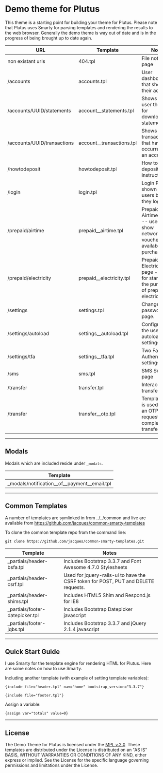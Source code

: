 # Demo theme for Plutus

This theme is a starting point for building your theme for Plutus.  Please note that
Plutus uses Smarty for parsing templates and rendering the results to the web browser.
Generally the demo theme is way out of date and is in the progress of being brought
up to date again.

| URL                         | Template                  | Notes                                                                             |
| --------------------------- | ------------------------- | --------------------------------------------------------------------------------- |
| non existant urls           | 404.tpl                   | File not found page                                                               |
| /accounts                   | accounts.tpl              | User dashboard that shows their accounts                                          |
| /accounts/UUID/statements   | account__statements.tpl   | Shows the user the links for downloadable statements.                             |
| /accounts/UUID/transactions | account__transactions.tpl | Shows the transactions that have occurred on an account.                          |
| /howtodeposit               | howtodeposit.tpl          | How to deposit instructions                                                       |
| /login                      | login.tpl                 | Login Page -- shown to users before they login                                    |
| /prepaid/airtime            | prepaid__airtime.tpl      | Prepaid Airtime page -- used to show networks and vouchers available for purchase |
| /prepaid/electricity        | prepaid__electricity.tpl  | Prepaid Electricity page -- used for starting the purchase of prepaid electricity |
| /settings                   | settings.tpl              | Change your password page.                                                        |
| /settings/autoload          | settings__autoload.tpl    | Configures the users autoload settings.                                           |
| /settings/tfa               | settings__tfa.tpl         | Two Factor Authentication settings                                                |
| /sms                        | sms.tpl                   | SMS Sending page                                                                  |
| /transfer                   | transfer.tpl              | Interaccount transfer                                                             |
| /transfer                   | transfer__otp.tpl         | Template that is used when an OTP is requested to complete the transfer.          |


---

## Modals

Modals which are included reside under ```_modals```.

| Template                                     |
| -------------------------------------------- |
| _modals/notification__of__payment__email.tpl | 

---

## Common Templates

A number of templates are symlinked in from ../../common and live are available from
https://github.com/jacques/common-smarty-templates

To clone the common template repo from the command line:

```
git clone https://github.com/jacques/common-smarty-templates.git
```

| Template                        | Notes                                                                              |
| ------------------------------- | ---------------------------------------------------------------------------------- |
| _partials/header-bsfa.tpl       | Includes Bootstrap 3.3.7 and Font Awesome 4.7.0 Stylesheets                        |
| _partials/header-csrf.tpl       | Used for jquery-rails-ui to have the CSRF token for POST, PUT and DELETE requests. |
| _partials/header-shims.tpl      | Includes HTML5 Shim and Respond.js for IE8                                         |
| _partials/footer-datepicker.tpl | Includes Bootstrap Datepicker javascript                                           |
| _partials/footer-jqbs.tpl       | Includes Bootstrap 3.3.7 and jQuery 2.1.4 javascript                               |

---

## Quick Start Guide

I use Smarty for the template engine for rendering HTML for Plutus.  Here are some
notes on how to use Smarty.

Including another template (with example of setting template variables):

```
{include file="header.tpl" nav="home" bootstrap_version="3.3.7"}
```

```
{include file="footer.tpl"}
```

Assign a variable:

```
{assign var="totals" value=0}
```

---

## License

The Demo Theme for Plutus is licensed under the [MPL v.2.0](LICENSE).
These templates are distributed under the License is distributed
on an "AS IS" BASIS, WITHOUT WARRANTIES OR CONDITIONS OF ANY KIND,
either express or implied. See the License for the specific language
governing permissions and limitations under the License.
